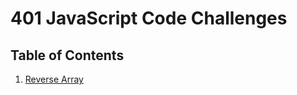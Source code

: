 # 401 JavaScript Code Challenges

## Table of Contents

1. [Reverse Array](class-01-reverse-array/README.md)
